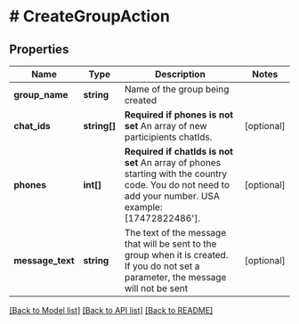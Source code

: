 # # CreateGroupAction

## Properties

Name | Type | Description | Notes
------------ | ------------- | ------------- | -------------
**group_name** | **string** | Name of the group being created | 
**chat_ids** | **string[]** | **Required if phones is not set**  An array of new participients chatIds. | [optional] 
**phones** | **int[]** | **Required if chatIds is not set**  An array of phones starting with the country code. You do not need to add your number.   USA example: [17472822486&#39;]. | [optional] 
**message_text** | **string** | The text of the message that will be sent to the group when it is created. If you do not set a parameter, the message will not be sent | [optional] 

[[Back to Model list]](../../README.md#documentation-for-models) [[Back to API list]](../../README.md#documentation-for-api-endpoints) [[Back to README]](../../README.md)


